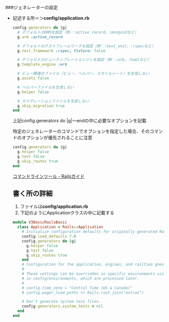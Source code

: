 ###ジェネレーターの設定  
- 記述する所＝＞**config/application.rb**
    
    ```ruby
    config.generators do |g|
      # デフォルトのORMを設定（例：:active_record、:mongoidなど）
      g.orm :active_record
    
      # デフォルトのテストフレームワークを設定（例：:test_unit、:rspecなど）
      g.test_framework :rspec, fixture: false
    
      # デフォルトのビューテンプレートエンジンを設定（例：:erb、:hamlなど）
      g.template_engine :erb
    
      # ビュー関連のファイル（ビュー、ヘルパー、スタイルシート）を生成しない
      g.assets false
    
      # ヘルパーファイルを生成しない
      g.helper false
    
      # マイグレーションファイルを生成しない
      g.skip_migration true
    end
    ```
    
    上記config.generators do |g|〜endの中に必要なオプションを記載
    
    特定のジェネレーターのコマンドでオプションを指定した場合、そのコマンドのオプションが優先されることに注意
    
    ```ruby
    config.generators do |g|
      g.helper false
      g.test false
      g.skip_routes true
    end
    ```
    
    [コマンドラインツール - Railsガイド](https://railsguides.jp/command_line.html#rails-generate)
    
    ## 書く所の詳細
    
    1. ファイルは**config/application.rb**
    2. 下記のようにApplicationクラスの中に記載する
    
    ```ruby
    module V3BasicRailsBasic
      class Application < Rails::Application
        # Initialize configuration defaults for originally generated Rails version.
        config.load_defaults 7.0
        config.generators do |g|
          g.helper false
          g.test false
          g.skip_routes true
        end
        # Configuration for the application, engines, and railties goes here.
        #
        # These settings can be overridden in specific environments using the files
        # in config/environments, which are processed later.
        #
        # config.time_zone = "Central Time (US & Canada)"
        # config.eager_load_paths << Rails.root.join("extras")
    
        # Don't generate system test files.
        config.generators.system_tests = nil
      end
    end
    ```